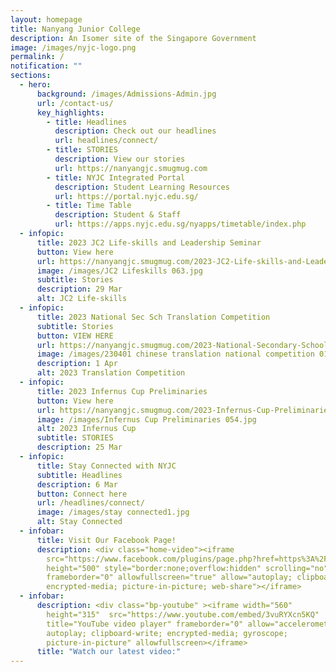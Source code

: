 ```yaml
---
layout: homepage
title: Nanyang Junior College
description: An Isomer site of the Singapore Government
image: /images/nyjc-logo.png
permalink: /
notification: ""
sections:
  - hero:
      background: /images/Admissions-Admin.jpg
      url: /contact-us/
      key_highlights:
        - title: Headlines
          description: Check out our headlines
          url: headlines/connect/
        - title: STORIES
          description: View our stories
          url: https://nanyangjc.smugmug.com
        - title: NYJC Integrated Portal
          description: Student Learning Resources
          url: https://portal.nyjc.edu.sg/
        - title: Time Table
          description: Student & Staff
          url: https://apps.nyjc.edu.sg/nyapps/timetable/index.php
  - infopic:
      title: 2023 JC2 Life-skills and Leadership Seminar
      button: View here
      url: https://nanyangjc.smugmug.com/2023-JC2-Life-skills-and-Leadership-Seminar/
      image: /images/JC2 Lifeskills 063.jpg
      subtitle: Stories
      description: 29 Mar
      alt: JC2 Life-skills
  - infopic:
      title: 2023 National Sec Sch Translation Competition
      subtitle: Stories
      button: VIEW HERE
      url: https://nanyangjc.smugmug.com/2023-National-Secondary-Schools-Translation-Competition/
      image: /images/230401 chinese translation national competition 014.jpg
      description: 1 Apr
      alt: 2023 Translation Competition
  - infopic:
      title: 2023 Infernus Cup Preliminaries
      button: View here
      url: https://nanyangjc.smugmug.com/2023-Infernus-Cup-Preliminaries/
      image: /images/Infernus Cup Preliminaries 054.jpg
      alt: 2023 Infernus Cup
      subtitle: STORIES
      description: 25 Mar
  - infopic:
      title: Stay Connected with NYJC
      subtitle: Headlines
      description: 6 Mar
      button: Connect here
      url: /headlines/connect/
      image: /images/stay connected1.jpg
      alt: Stay Connected
  - infobar:
      title: Visit Our Facebook Page!
      description: <div class="home-video"><iframe
        src="https://www.facebook.com/plugins/page.php?href=https%3A%2F%2Fwww.facebook.com%2FNanyangjc%2F&tabs=timeline&width=340&height=500&small_header=false&adapt_container_width=true&hide_cover=false&show_facepile=true&appId"
        height="500" style="border:none;overflow:hidden" scrolling="no"
        frameborder="0" allowfullscreen="true" allow="autoplay; clipboard-write;
        encrypted-media; picture-in-picture; web-share"></iframe>
  - infobar:
      description: <div class="bp-youtube" ><iframe width="560"
        height="315"  src="https://www.youtube.com/embed/3vuRYXcn5KQ"
        title="YouTube video player" frameborder="0" allow="accelerometer;
        autoplay; clipboard-write; encrypted-media; gyroscope;
        picture-in-picture" allowfullscreen></iframe>
      title: "Watch our latest video:"
---
```

